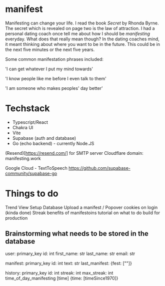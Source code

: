 # manifest

Manifesting can change your life. I read the book *Secret* by Rhonda Byrne. The secret which is revealed on page two is the law of attraction. I had a personal dating coach once tell me about how I should be *manifesting* everyday. What does that really mean though? In the dating coaches mind, it meant thinking about where you want to be in the future. This could be in the next five minutes or the next five years. 

Some common manifestation phrases included:

'I can get whatever I put my mind towards'

'I know people like me before I even talk to them'

'I am someone who makes peoples' day better'

# Techstack

- Typescript/React
- Chakra UI
- Vite
- Supabase (auth and database)
- Go (echo backend) - currently Node.JS

(Resend)[https://resend.com/] for SMTP server
Cloudflare domain: manifesting.work

Google Cloud - TextToSpeech
https://github.com/supabase-community/supabase-go


# Things to do
Trend View
Setup Database
Upload a manifest / Popover
cookies on login (kinda done)
Streak
benefits of manifestoins
tutorial on what to do
build for production

## Brainstorming what needs to be stored in the database

user:
primary_key id: int
first_name: str
last_name: str
email: str

manifest:
primary_key id: int
text: str
last_manifest: {fest: [""]}

history:
primary_key id: int
streak: int
max_streak: int
time_of_day_manifesting [time] {time: [timeSince1970]}



